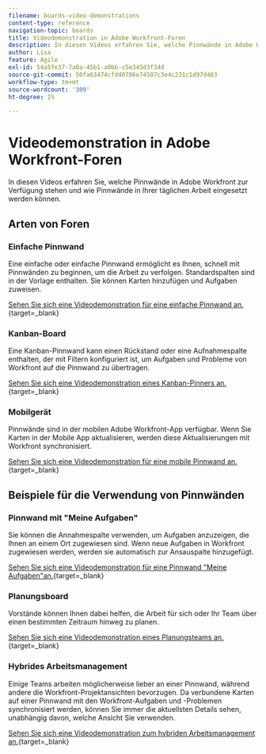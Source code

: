 ```yaml
---
filename: boards-video-demonstrations
content-type: reference
navigation-topic: boards
title: Videodemonstration in Adobe Workfront-Foren
description: In diesen Videos erfahren Sie, welche Pinnwände in Adobe Workfront zur Verfügung stehen und wie Pinnwände in Ihrer täglichen Arbeit eingesetzt werden können.
author: Lisa
feature: Agile
exl-id: 54a5fe37-7a0a-45b1-a0bb-c5e345d3f34d
source-git-commit: 50fa63474cfd40706e74507c3e4c231c1d97d463
workflow-type: tm+mt
source-wordcount: '309'
ht-degree: 1%

---
```


# Videodemonstration in Adobe Workfront-Foren

In diesen Videos erfahren Sie, welche Pinnwände in Adobe Workfront zur Verfügung stehen und wie Pinnwände in Ihrer täglichen Arbeit eingesetzt werden können.

## Arten von Foren

### Einfache Pinnwand

Eine einfache oder einfache Pinnwand ermöglicht es Ihnen, schnell mit Pinnwänden zu beginnen, um die Arbeit zu verfolgen. Standardspalten sind in der Vorlage enthalten. Sie können Karten hinzufügen und Aufgaben zuweisen.

[Sehen Sie sich eine Videodemonstration für eine einfache Pinnwand an.](https://video.tv.adobe.com/v/3416382/){target=_blank}

### Kanban-Board

Eine Kanban-Pinnwand kann einen Rückstand oder eine Aufnahmespalte enthalten, der mit Filtern konfiguriert ist, um Aufgaben und Probleme von Workfront auf die Pinnwand zu übertragen.

[Sehen Sie sich eine Videodemonstration eines Kanban-Pinners an.](https://video.tv.adobe.com/v/3416383/){target=_blank}

### Mobilgerät

Pinnwände sind in der mobilen Adobe Workfront-App verfügbar. Wenn Sie Karten in der Mobile App aktualisieren, werden diese Aktualisierungen mit Workfront synchronisiert.

[Sehen Sie sich eine Videodemonstration für eine mobile Pinnwand an.](https://video.tv.adobe.com/v/3416379/){target=_blank}

## Beispiele für die Verwendung von Pinnwänden

### Pinnwand mit &quot;Meine Aufgaben&quot;

Sie können die Annahmespalte verwenden, um Aufgaben anzuzeigen, die Ihnen an einem Ort zugewiesen sind. Wenn neue Aufgaben in Workfront zugewiesen werden, werden sie automatisch zur Ansauspalte hinzugefügt.

[Sehen Sie sich eine Videodemonstration für eine Pinnwand &quot;Meine Aufgaben&quot;an.](https://video.tv.adobe.com/v/3416378/){target=_blank}

### Planungsboard

Vorstände können Ihnen dabei helfen, die Arbeit für sich oder Ihr Team über einen bestimmten Zeitraum hinweg zu planen.

[Sehen Sie sich eine Videodemonstration eines Planungsteams an.](https://video.tv.adobe.com/v/3416380/){target=_blank}

### Hybrides Arbeitsmanagement

Einige Teams arbeiten möglicherweise lieber an einer Pinnwand, während andere die Workfront-Projektansichten bevorzugen. Da verbundene Karten auf einer Pinnwand mit den Workfront-Aufgaben und -Problemen synchronisiert werden, können Sie immer die aktuellsten Details sehen, unabhängig davon, welche Ansicht Sie verwenden.

[Sehen Sie sich eine Videodemonstration zum hybriden Arbeitsmanagement an.](https://video.tv.adobe.com/v/3416381/){target=_blank}
